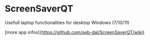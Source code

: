 # ScreenSaverQT
Usefull laptop functionalities for desktop Windows (7/10/11)

[more app infos]{https://github.com/seb-dal/ScreenSaverQT/wiki}
